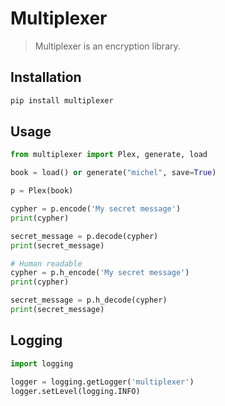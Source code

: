 # Multiplexer

> Multiplexer is an encryption library.

## Installation

```bash
pip install multiplexer
```

## Usage

```python
from multiplexer import Plex, generate, load

book = load() or generate("michel", save=True)

p = Plex(book)

cypher = p.encode('My secret message')
print(cypher)

secret_message = p.decode(cypher)
print(secret_message)

# Human readable
cypher = p.h_encode('My secret message')
print(cypher)

secret_message = p.h_decode(cypher)
print(secret_message)
```

## Logging

```python
import logging

logger = logging.getLogger('multiplexer')
logger.setLevel(logging.INFO)
```

